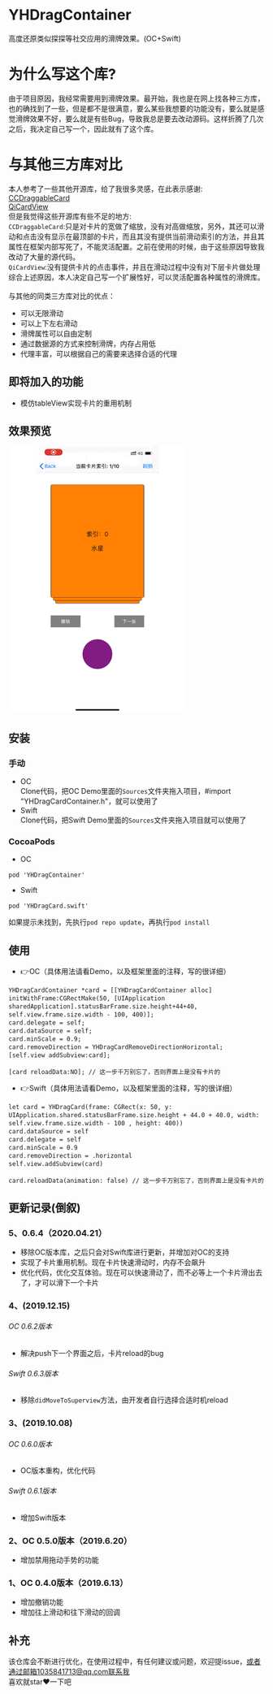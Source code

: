 # YHDragContainer
高度还原类似探探等社交应用的滑牌效果。(OC+Swift)

# 为什么写这个库?
由于项目原因，我经常需要用到滑牌效果。最开始，我也是在网上找各种三方库，也的确找到了一些，但是都不是很满意，要么某些我想要的功能没有，要么就是感觉滑牌效果不好，要么就是有些Bug，导致我总是要去改动源码。这样折腾了几次之后，我决定自己写一个，因此就有了这个库。

# 与其他三方库对比
本人参考了一些其他开源库，给了我很多灵感，在此表示感谢:<br>
[CCDraggableCard](https://github.com/liuzechen/CCDraggableCard-Master)<br>
[QiCardView](https://github.com/QiShare/QiCardView)<br>
但是我觉得这些开源库有些不足的地方:<br>
`CCDraggableCard`:只是对卡片的宽做了缩放，没有对高做缩放，另外，其还可以滑动和点击没有显示在最顶部的卡片，而且其没有提供当前滑动索引的方法，并且其属性在框架内部写死了，不能灵活配置。之前在使用的时候，由于这些原因导致我改动了大量的源代码。<br>
`QiCardView`:没有提供卡片的点击事件，并且在滑动过程中没有对下层卡片做处理
综合上述原因，本人决定自己写一个扩展性好，可以灵活配置各种属性的滑牌库。<br><br>
与其他的同类三方库对比的优点：
- 可以无限滑动
- 可以上下左右滑动
- 滑牌属性可以自由定制
- 通过数据源的方式来控制滑牌，内存占用低
- 代理丰富，可以根据自己的需要来选择合适的代理

## 即将加入的功能
- 模仿tableView实现卡片的重用机制
## 效果预览
<img src="GIF/test.gif" width="350">

## 安装

### 手动
- OC<br>
Clone代码，把OC Demo里面的`Sources`文件夹拖入项目，#import "YHDragCardContainer.h"，就可以使用了
- Swift<br>
Clone代码，把Swift Demo里面的`Sources`文件夹拖入项目就可以使用了

### CocoaPods
- OC

```
pod 'YHDragContainer'
```
- Swift

```
pod 'YHDragCard.swift'
```
如果提示未找到，先执行`pod repo update`，再执行`pod install`

## 使用
- 👉OC（具体用法请看Demo，以及框架里面的注释，写的很详细）

```
YHDragCardContainer *card = [[YHDragCardContainer alloc] initWithFrame:CGRectMake(50, [UIApplication sharedApplication].statusBarFrame.size.height+44+40, self.view.frame.size.width - 100, 400)];
card.delegate = self;
card.dataSource = self;
card.minScale = 0.9;
card.removeDirection = YHDragCardRemoveDirectionHorizontal;
[self.view addSubview:card];

[card reloadData:NO]; // 这一步千万别忘了，否则界面上是没有卡片的
```

- 👉Swift（具体用法请看Demo，以及框架里面的注释，写的很详细）

```
let card = YHDragCard(frame: CGRect(x: 50, y: UIApplication.shared.statusBarFrame.size.height + 44.0 + 40.0, width: self.view.frame.size.width - 100 , height: 400))
card.dataSource = self
card.delegate = self
card.minScale = 0.9
card.removeDirection = .horizontal
self.view.addSubview(card)

card.reloadData(animation: false) // 这一步千万别忘了，否则界面上是没有卡片的
```


## 更新记录(倒叙)
### 5、0.6.4（2020.04.21）
- 移除OC版本库，之后只会对Swift库进行更新，并增加对OC的支持
- 实现了卡片重用机制。现在卡片快速滑动时，内存不会飙升
- 优化代码，优化交互体验。现在可以快速滑动了，而不必等上一个卡片滑出去了，才可以滑下一个卡片

### 4、(2019.12.15)

###### OC 0.6.2版本
- 解决push下一个界面之后，卡片reload的bug

###### Swift 0.6.3版本
- 移除`didMoveToSuperview`方法，由开发者自行选择合适时机reload

### 3、(2019.10.08)

###### OC 0.6.0版本
- OC版本重构，优化代码

###### Swift 0.6.1版本
- 增加Swift版本

### 2、OC 0.5.0版本（2019.6.20）
- 增加禁用拖动手势的功能

### 1、OC 0.4.0版本（2019.6.13）
- 增加撤销功能
- 增加往上滑动和往下滑动的回调

## 补充
该仓库会不断进行优化，在使用过程中，有任何建议或问题，欢迎提issue，或者通过邮箱1035841713@qq.com联系我<br>
喜欢就star❤️一下吧
